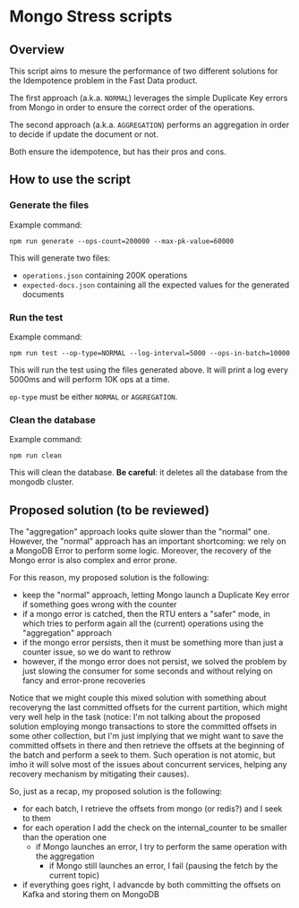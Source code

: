 # Mongo Stress scripts

## Overview

This script aims to mesure the performance of two different solutions for the Idempotence problem in the Fast Data product.

The first approach (a.k.a. `NORMAL`) leverages the simple Duplicate Key errors from Mongo in order to ensure the correct order of the operations.

The second approach (a.k.a. `AGGREGATION`) performs an aggregation in order to decide if update the document or not.

Both ensure the idempotence, but has their pros and cons.


## How to use the script

### Generate the files

Example command:
```
npm run generate --ops-count=200000 --max-pk-value=60000
```

This will generate two files:
- `operations.json` containing 200K operations
- `expected-docs.json` containing all the expected values for the generated documents

### Run the test

Example command:
```
npm run test --op-type=NORMAL --log-interval=5000 --ops-in-batch=10000
```

This will run the test using the files generated above. It will print a log every 5000ms and will perform 10K ops at a time.

`op-type` must be either `NORMAL` or `AGGREGATION`.

### Clean the database

Example command:
```
npm run clean
```

This will clean the database. **Be careful**: it deletes all the database from the mongodb cluster.

## Proposed solution (to be reviewed)

The "aggregation" approach looks quite slower than the "normal" one. However, the "normal" approach has an important shortcoming: we rely on a MongoDB Error to perform some logic. Moreover, the recovery of the Mongo error is also complex and error prone.

For this reason, my proposed solution is the following:
- keep the "normal" approach, letting Mongo launch a Duplicate Key error if something goes wrong with the counter
- if a mongo error is catched, then the RTU enters a "safer" mode, in which tries to perform again all the (current) operations using the "aggregation" approach
- if the mongo error persists, then it must be something more than just a counter issue, so we do want to rethrow
- however, if the mongo error does not persist, we solved the problem by just slowing the consumer for some seconds and without relying on fancy and error-prone recoveries

Notice that we might couple this mixed solution with something about recoveryng the last committed offsets for the current partition, which might very well help in the task (notice: I'm not talking about the proposed solution employing mongo transactions to store the committed offsets in some other collection, but I'm just implying that we might want to save the committed offsets in there and then retrieve the offsets at the beginning of the batch and perform a seek to them. Such operation is not atomic, but imho it will solve most of the issues about concurrent services, helping any recovery mechanism by mitigating their causes).

So, just as a recap, my proposed solution is the following:
- for each batch, I retrieve the offsets from mongo (or redis?) and I seek to them
- for each operation I add the check on the internal_counter to be smaller than the operation one
  - if Mongo launches an error, I try to perform the same operation with the aggregation
    - if Mongo still launches an error, I fail (pausing the fetch by the current topic)
- if everything goes right, I advancde by both committing the offsets on Kafka and storing them on MongoDB
